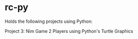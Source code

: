 # rc-py
Holds the following projects using Python:

Project 3: Nim Game 2 Players using Python's Turtle Graphics
